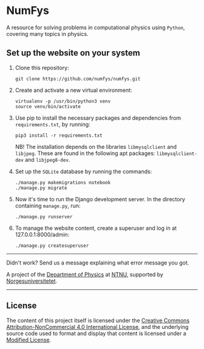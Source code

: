 # NumFys
A resource for solving problems in computational physics using <code>Python</code>, covering many topics in physics.

## Set up the website on your system
1. Clone this repository:

    ```
    git clone https://github.com/numfys/numfys.git
    ```
2. Create and activate a new virtual environment:

    ```
    virtualenv -p /usr/bin/python3 venv
    source venv/bin/activate
    ```
3. Use pip to install the necessary packages and dependencies from `requirements.txt`, by running:

    ```
    pip3 install -r requirements.txt
    ```
    NB! The installation depends on the libraries `libmysqlclient` and `libjpeg`.
    These are found in the following apt packages: `libmysqlclient-dev` and `libjpeg8-dev`.
4. Set up the `SQLite` database by running the commands:

    ```
    ./manage.py makemigrations notebook
    ./manage.py migrate
    ```
5. Now it's time to run the Django development server. In the directory containing `manage.py`, run:

    ```
    ./manage.py runserver
    ```
6. To manage the website content, create a superuser and log in at 127.0.0.1:8000/admin:

    ```
    ./manage.py createsuperuser
    ```
---

Didn't work? Send us a message explaining what error message you got.

A project of the [Department of Physics](https://www.ntnu.edu/physics) at [NTNU](https://www.ntnu.edu/), supported by [Norgesuniversitetet](https://norgesuniversitetet.no).

___
## License

The content of this project itself is licensed under the [Creative Commons Attribution-NonCommercial 4.0 International License](https://creativecommons.org/licenses/by-nc/4.0/), and the underlying source code used to format and display that content is licensed under a [Modified License](LICENSE.md).
